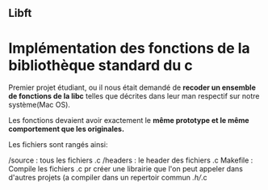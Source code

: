 ## Libft
# Implémentation des fonctions de la bibliothèque standard du c

Premier projet étudiant, ou il nous était demandé de **recoder un ensemble de fonctions de la libc** telles que décrites dans leur man respectif sur notre système(Mac OS).


Les fonctions devaient avoir exactement le **même prototype et le même comportement que les originales.**


Les fichiers sont rangés ainsi:

/source : tous les fichiers .c
/headers : le header des fichiers .c
Makefile : Compile les fichiers .c pr créer une librairie que l'on peut appeler dans d'autres projets (a compiler dans un repertoir commun *.h/*.c
